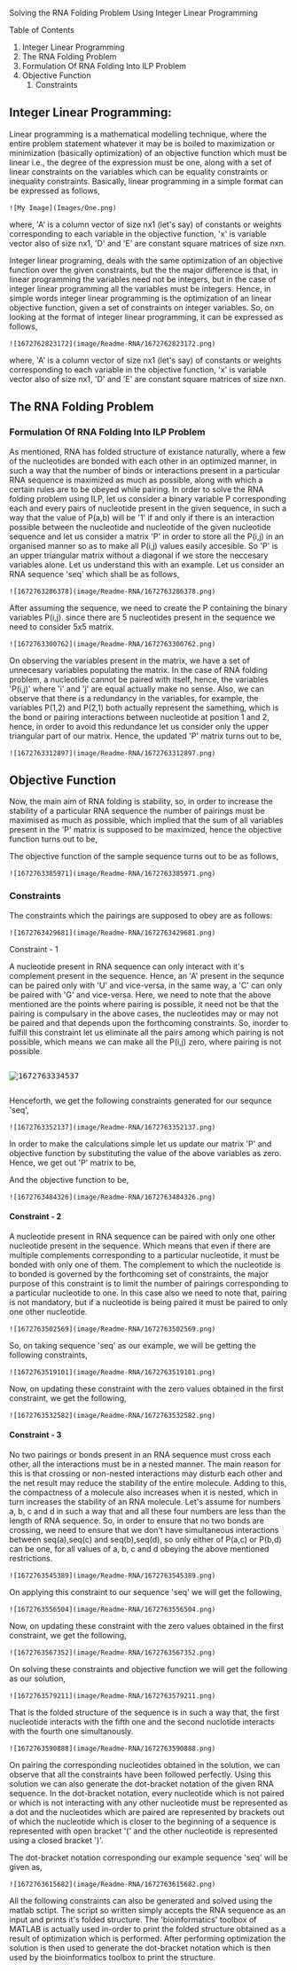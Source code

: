 
Solving the  RNA Folding Problem Using Integer Linear Programming

Table of Contents

1. Integer Linear Programming
2. The RNA Folding Problem
3. Formulation Of RNA Folding Into ILP Problem
4. Objective Function
   1. Constraints

## Integer Linear Programming:

Linear programming is a mathematical modelling technique, where the entire problem statement whatever it may be is boiled to maximization or minimization (basically optimization) of an objective function which must be linear i.e., the degree of the expression must be one, along with a set of linear constraints on the variables which can be equality constraints or inequality constraints. Basically, linear programming in a simple format can be expressed as follows,

    ![My Image](Images/One.png)

where, 'A' is a column vector of size nx1 (let's say) of constants or weights corresponding to each variable in the objective function, 'x' is variable vector also of size nx1, 'D' and 'E' are constant square matrices of size nxn.


Integer linear programing, deals with the same optimization of an objective function over the given constraints, but the the major difference is that, in linear programming the variables need not be integers, but in the case of integer linear programming all the variables must be integers. Hence, in simple words integer linear programming is the optimization of an linear objective function, given a set of constraints on integer variables. So, on looking at the format of integer linear programming, it can be expressed as follows,

    ![1672762823172](image/Readme-RNA/1672762823172.png)

where, 'A' is a column vector of size nx1 (let's say) of constants or weights corresponding to each variable in the objective function, 'x' is variable vector also of size nx1, 'D' and 'E' are constant square matrices of size nxn.

## The RNA Folding Problem

### Formulation Of RNA Folding Into ILP Problem


As mentioned, RNA has folded structure of existance naturally, where a few of the nucleotides are bonded with each other in an optimized manner, in such a way that the number of binds or interactions present in a particular RNA sequence is maximized as much as possible, along with which a certain rules are to be obeyed while pairing. In order to solve the RNA folding problem using ILP, let us consider a binary variable P corresponding each and every pairs of nucleotide present in the given sequence, in such a way that the value of P(a,b) will be '1' if and only if there is an interaction possible between the  nucleotide and  nucleotide of the given nucleotide sequence and let us consider a matrix 'P' in order to store all the P(i,j) in an organised manner so as to make all P(i,j) values easily accesible. So 'P' is an upper triangular matrix without a diagonal if we store the neccesary variables alone. Let us understand this with an example. Let us consider an RNA sequence 'seq' which shall be as follows,

    ![1672763286378](image/Readme-RNA/1672763286378.png)

After assuming the sequence, we need to create the P containing the binary variables P(i,j). since there are 5 nucleotides present in the sequence we need to consider 5x5 matrix.

    ![1672763300762](image/Readme-RNA/1672763300762.png)

On observing the variables present in the matrix, we have a set of unnecesary variables populating the matrix. In the case of RNA folding problem, a nucleotide cannot be paired with itself, hence, the variables 'P(i,j)' where 'i' and 'j' are equal actually make no sense. Also, we can observe that there is a redundancy in the variables, for example, the variables P(1,2) and P(2,1) both actually represent the samething, which is the bond or pairing interactions between nucleotide at position 1 and 2, hence, in order to avoid this redundance let us consider only the upper triangular part of our matrix. Hence, the updated 'P' matrix turns out to be,

    ![1672763312897](image/Readme-RNA/1672763312897.png)

## Objective Function

Now, the main aim of RNA folding is stability, so, in order to increase the stability of a particular RNA sequence the number of pairings must be maximised as much as possible, which implied that the sum of all variables present in the 'P' matrix is supposed to be maximized, hence the objective function turns out to be,

The objective function of the sample sequence turns out to be as follows,

    ![1672763385971](image/Readme-RNA/1672763385971.png)

### Constraints

The constraints which the pairings are supposed to obey are as follows:

    ![1672763429681](image/Readme-RNA/1672763429681.png)

    

Constraint - 1

A nucleotide present in RNA sequence can only interact with it's complement present in the sequence. Hence, an 'A' present in the sequnce can be paired only with 'U' and vice-versa, in the same way, a 'C' can only be paired with 'G' and vice-versa. Here, we need to note that the above mentioned are the points where pairing is possible, it need not be that the pairing is compulsary in the above cases, the nucleotides may or may not be paired and that depends upon the forthcoming constraints. So, inorder to fulfill this constraint let us eliminate all the pairs among which pairing is not possible, which means we can make all the P(i,j) zero, where pairing is not possible.


<pre class="vditor-reset" placeholder="" contenteditable="true" spellcheck="false"><p data-block="0"><img src="https://file+.vscode-resource.vscode-cdn.net/e%3A/New%20folder/MOOC/Docker/Part%201/image/Readme-RNA/1672763334537.png" alt="1672763334537"/></p></pre>


Henceforth, we get the following constraints generated for our sequnce 'seq',

    ![1672763352137](image/Readme-RNA/1672763352137.png)

In order to make the calculations simple let us update our matrix 'P' and objective function by substituting the value of the above variables as zero. Hence, we get out 'P' matrix to be,


And the objective function to be,

    ![1672763484326](image/Readme-RNA/1672763484326.png)

#### Constraint - 2


A nucleotide present in RNA sequence can be paired with only one other nucleotide present in the sequence. Which means that even if there are multiple complements corresponding to a particular nucleotide, it must be bonded with only one of them. The complement to which the nucleotide is to bonded is governed by the forthcoming set of constraints, the major purpose of this constraint is to limit the number of pairings corresponding to a particular nucleotide to one. In this case also we need to note that, pairing is not mandatory, but if a nucleotide is being paired it must be paired to only one other nucleotide.

    ![1672763502569](image/Readme-RNA/1672763502569.png)

So, on taking sequence 'seq' as our example, we will be getting the following constraints,

    ![1672763519101](image/Readme-RNA/1672763519101.png)

Now, on updating these constraint with the zero values obtained in the first constraint, we get the following,

    ![1672763532582](image/Readme-RNA/1672763532582.png)

#### Constraint - 3


No two pairings or bonds present in an RNA sequence must cross each other, all the interactions must be in a nested manner. The main reason for this is that crossing or non-nested interactions may disturb each other and the net result may reduce the stability of the entire molecule. Adding to this, the compactness of a molecule also increases when it is nested, which in turn increases the stability of an RNA molecule. Let's assume for numbers a, b, c and d in such a way that  and all these four numbers are less than the length of RNA sequence. So, in order to ensure that no two bonds are crossing, we need to ensure that we don't have simultaneous interactions between seq(a),seq(c) and seq(b),seq(d), so only either of P(a,c) or P(b,d) can be one, for all values of a, b, c and d obeying the above mentioned restrictions.

    ![1672763545389](image/Readme-RNA/1672763545389.png)

On applying this constraint to our sequence 'seq' we will get the following,

    ![1672763556504](image/Readme-RNA/1672763556504.png)

Now, on updating these constraint with the zero values obtained in the first constraint, we get the following,

    ![1672763567352](image/Readme-RNA/1672763567352.png)

On solving these constraints and objective function we will get the following as our solution,

    ![1672763579211](image/Readme-RNA/1672763579211.png)

That is the folded structure of the sequence is in such a way that, the first nucleotide interacts with the fifth one and the second nuclotide interacts with the fourth one simultanously.

    ![1672763590888](image/Readme-RNA/1672763590888.png)

On pairing the corresponding nucleotides obtained in the solution, we can observe that all the constraints have been followed perfectly. Using this solution we can also generate the dot-bracket notation of the given RNA sequence. In the dot-bracket notation, every nucleotide which is not paired or which is not interacting with any other nucleotide  must be represented as a dot and the nucleotides which are paired are represented by brackets out of which the nucleotide which is closer to the beginning of a sequence is represented with open bracket '(' and the other nucleotide is represented using a closed bracket ')'.


The dot-bracket notation corresponding our example sequence 'seq' will be given as,	

    ![1672763615682](image/Readme-RNA/1672763615682.png)

All the following constraints can also be generated and solved using the matlab sctipt. The script so written simply accepts the RNA sequence as an input and prints it's folded structure. The 'bioinformatics' toolbox of MATLAB is actually used in-order to print the folded structure obtained as a result of optimization which is performed. After performing optimization the solution is then used to generate the dot-bracket notation which is then used by the bioinformatics toolbox to print the structure.
